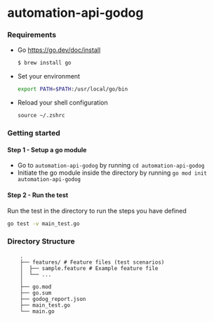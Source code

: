 # automation-api-godog

### Requirements
- Go https://go.dev/doc/install
  ```sh
  $ brew install go
  ```
- Set your environment
  ```sh
  export PATH=$PATH:/usr/local/go/bin
  ```
- Reload your shell configuration
  ```
  source ~/.zshrc
  ```

### Getting started
#### Step 1 - Setup a go module
- Go to `automation-api-godog` by running `cd automation-api-godog`
- Initiate the go module inside the directory by running `go mod init automation-api-godog`

#### Step 2 - Run the test
Run the test in the directory to run the steps you have defined
```sh
go test -v main_test.go
```

### Directory Structure
        .
        ├── features/ # Feature files (test scenarios)
        │  ├── sample.feature # Example feature file
        │  └── ...
        │
        ├── go.mod
        ├── go.sum
        ├── godog_report.json
        ├── main_test.go
        └── main.go
